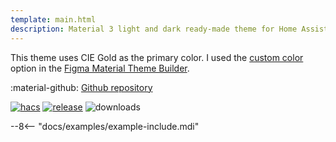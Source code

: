 ```yaml
---
template: main.html
description: Material 3 light and dark ready-made theme for Home Assistant. Example C04 is based on Gold as the primary color. Check the screenshots and theme config!
---
```


This theme uses CIE Gold as the primary color. I used the [custom color][picking-the-hue] option in the [Figma Material Theme Builder][create-material3-theme].

:material-github: [Github repository][m3-theme-github-url]

[![hacs][hacs-badge]][hacs-url]
[![release][release-badge]][release-url]
![downloads][downloads-badge]

--8<-- "docs/examples/example-include.mdi"

<!-- Image references -->

[AmoebeLabs Material 3 Theme Palettes]: ../assets/screenshots/m3-theme-c04-palettes.png
[AmoebeLabs Material 3 Theme Surfaces]: ../assets/screenshots/m3-theme-c04-surfaces.png
[AmoebeLabs Material 3 Theme Light]: ../assets/screenshots/m3-theme-c04-light.png
[AmoebeLabs Material 3 Theme Dark]: ../assets/screenshots/m3-theme-c04-dark.png

[AmoebeLabs Material 3 Theme Example Light]: ../assets/screenshots/m3-example-c04-light.png
[AmoebeLabs Material 3 Theme Example Dark]: ../assets/screenshots/m3-example-c04-dark.png

<!-- External references -->

[sak-example-12-url]: https://swiss-army-knife-card-manual.amoebelabs.com/examples/example-12/
[m3-theme-github-url]: https://github.com/AmoebeLabs/HA-Theme_M3-c04-gold
[home-assistant]: https://www.home-assistant.io/
[home-assitant-theme-docs]: https://www.home-assistant.io/integrations/frontend/#defining-themes
[hacs]: https://hacs.xyz
[release-url]: https://github.com/AmoebeLabs/HA-Theme_M3-c04-gold/releases
[sak-docs-url]: https://swiss-army-knife-card-manual.amoebelabs.com/

<!-- Badge references -->

[hacs-url]: https://github.com/hacs/default
[hacs-badge]: https://img.shields.io/badge/HACS-Default-41BDF5.svg?style=for-the-badge&logo=homeassistantcommunitystore
[release-badge]: https://img.shields.io/github/v/release/AmoebeLabs/HA-Theme_M3-c04-gold?style=for-the-badge&logo=github
[downloads-badge]: https://img.shields.io/github/downloads/AmoebeLabs/HA-Theme_M3-c04-gold/total?style=for-the-badge&logo=github

<!-- Internal references -->

[create-material3-theme]: ../design/create-material3-theme.md
[picking-the-hue]: ../basics/m3-analysis-hue-picker.md
